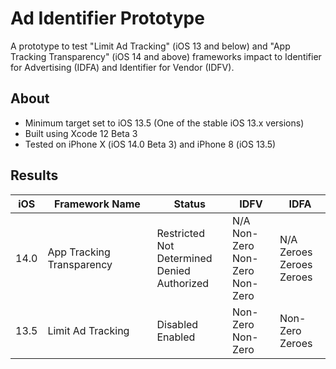 # Ad Identifier Prototype
A prototype to test "Limit Ad Tracking" (iOS 13 and below) and "App Tracking Transparency" (iOS 14 and above) frameworks impact to Identifier for Advertising (IDFA) and Identifier for Vendor (IDFV).

## About
- Minimum target set to iOS 13.5 (One of the stable iOS 13.x versions)
- Built using Xcode 12 Beta 3
- Tested on iPhone X (iOS 14.0 Beta 3) and iPhone 8 (iOS 13.5)

## Results
| iOS  | Framework Name            | Status                                               | IDFV                                    | IDFA                              |
|------|---------------------------|------------------------------------------------------|-----------------------------------------|-----------------------------------|
| 14.0 | App Tracking Transparency | Restricted<br>Not Determined<br>Denied<br>Authorized | N/A<br>Non-Zero<br>Non-Zero<br>Non-Zero | N/A<br>Zeroes<br>Zeroes<br>Zeroes |
| 13.5 | Limit Ad Tracking         | Disabled<br>Enabled                                  | Non-Zero<br>Non-Zero                    | Non-Zero<br>Zeroes                |
